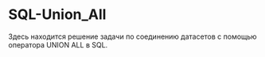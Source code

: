 # SQL-Union_All
Здесь находится решение задачи по соединению датасетов с помощью оператора UNION ALL в SQL.
